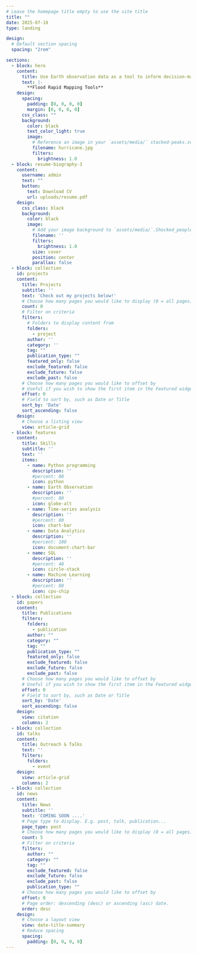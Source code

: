 ```yaml
---
# Leave the homepage title empty to use the site title
title: ""
date: 2025-07-18
type: landing

design:
  # Default section spacing
  spacing: "2rem"

sections:
  - block: hero
    content:
      title: Use Earth observation data as a tool to inform decision-making
      text: |-
        **Flood Rapid Mapping Tools** 
    design:
      spacing:
        padding: [0, 0, 0, 0]
        margin: [0, 0, 0, 0]
      css_class: ""
      background:
        color: black
        text_color_light: true
        image:
          # Reference an image in your `assets/media/` stacked-peaks.svg folder choked_peoples.jpg
          filename: hurricane.jpg
          filters:
            brightness: 1.0
  - block: resume-biography-3
    content:
      username: admin
      text: ""
      button:
        text: Download CV
        url: uploads/resume.pdf
    design:
      css_class: black
      background:
        color: black
        image:
          # Add your image background to `assets/media/`.Shocked_peoples.jpg , stacked-peaks.svg
          filename: ''
          filters:
            brightness: 1.0
          size: cover
          position: center
          parallax: false
  - block: collection
    id: projects
    content:
      title: Projects
      subtitle: ''
      text: 'Check out my projects below!'
      # Choose how many pages you would like to display (0 = all pages)
      count: 0
      # Filter on criteria
      filters:
        # Folders to display content from
        folders:
          - project
        author: ''
        category: ''
        tag: ""
        publication_type: ""
        featured_only: false
        exclude_featured: false
        exclude_future: false
        exclude_past: false
      # Choose how many pages you would like to offset by
      # Useful if you wish to show the first item in the Featured widget
      offset: 0
      # Field to sort by, such as Date or Title
      sort_by: 'Date'
      sort_ascending: false
    design:
      # Choose a listing view
      view: article-grid
  - block: features
    content:
      title: Skills
      subtitle: ''
      text: ''
      items:
        - name: Python programming
          description: ''
          #percent: 80
          icon: python
        - name: Earth Observation
          description: ''
          #percent: 80
          icon: globe-alt
        - name: Time-series analysis
          description: ''
          #percent: 80
          icon: chart-bar 
        - name: Data Analytics
          description: ''
          #percent: 100
          icon: document-chart-bar
        - name: SQL
          description: ''
          #percent: 40
          icon: circle-stack
        - name: Machine Learning
          description: ''
          #percent: 80
          icon: cpu-chip
  - block: collection
    id: papers
    content:
      title: Publications
      filters:
        folders:
          - publication
        author: ""
        category: ""
        tag: ""
        publication_type: ""
        featured_only: false
        exclude_featured: false
        exclude_future: false
        exclude_past: false
      # Choose how many pages you would like to offset by
      # Useful if you wish to show the first item in the Featured widget
      offset: 0
      # Field to sort by, such as Date or Title
      sort_by: 'Date'
      sort_ascending: false
    design:
      view: citation
      columns: 2
  - block: collection
    id: talks
    content:
      title: Outreach & Talks
      text: ''
      filters:
        folders:
          - event
    design:
      view: article-grid
      columns: 2
  - block: collection
    id: news
    content:
      title: News
      subtitle: ''
      text: 'COMING SOON ....'
      # Page type to display. E.g. post, talk, publication...
      page_type: post
      # Choose how many pages you would like to display (0 = all pages)
      count: 5
      # Filter on criteria
      filters:
        author: ""
        category: ""
        tag: ""
        exclude_featured: false
        exclude_future: false
        exclude_past: false
        publication_type: ""
      # Choose how many pages you would like to offset by
      offset: 0
      # Page order: descending (desc) or ascending (asc) date.
      order: desc
    design:
      # Choose a layout view
      view: date-title-summary
      # Reduce spacing
      spacing:
        padding: [0, 0, 0, 0]
---
```

